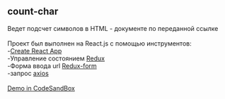 ## count-char

Ведет подсчет символов в HTML - документе по переданной ссылке <br />
<br />
Проект был выполнен на React.js с помощью инструментов:<br />
-[Create React App](https://github.com/facebook/create-react-app)<br />
-Управление состоянием [Redux](https://github.com/reduxjs/redux)<br/>
-Форма ввода url [Redux-form](https://github.com/erikras/redux-form)<br/>
-запрос [axios](https://github.com/axios/axios)<br/>
<br />
[Demo in CodeSandBox](https://codesandbox.io/s/countchar-gdei0)
